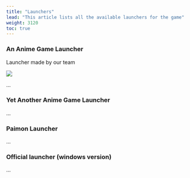 ```yaml
---
title: "Launchers"
lead: "This article lists all the available launchers for the game"
weight: 3120
toc: true
---
```


### An Anime Game Launcher

Launcher made by our team

<img src="https://github.com/an-anime-team/an-anime-game-launcher/blob/main/repository/main-classic.png?raw=true">

...

### Yet Another Anime Game Launcher

...

### Paimon Launcher

...

### Official launcher (windows version)

...
